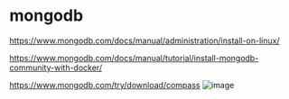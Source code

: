 # mongodb

https://www.mongodb.com/docs/manual/administration/install-on-linux/

https://www.mongodb.com/docs/manual/tutorial/install-mongodb-community-with-docker/

https://www.mongodb.com/try/download/compass
![image](https://github.com/ifntsh/mongodb/assets/99662127/950e5e16-547d-46a2-b56f-8da2dac474c2)


